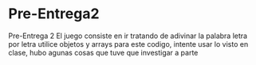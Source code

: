 # Pre-Entrega2
Pre-Entrega 2
El juego consiste en ir tratando de adivinar la palabra letra por letra
utilice objetos y arrays para este codigo, intente usar lo visto en clase, hubo agunas cosas que tuve que investigar a parte